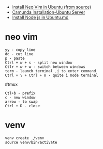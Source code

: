 - [Install Neo Vim in Ubuntu (from source)](https://github.com/vivekg13186/code_cheatsheet/blob/main/Install%20Neo%20Vim%20in%20Ubuntu%20(from%20source).md)
- [Camunda Installation-Ubuntu Server](https://github.com/vivekg13186/code_cheatsheet/blob/main/Camunda%20Installation%20-%20Ubuntu%20Server.md)
- [Install Node js in Ubuntu.md](https://github.com/vivekg13186/code_cheatsheet/blob/main/Install%20Node%20js%20in%20Ubuntu.md)
# neo vim
 ```
 yy - copy line
 dd - cut line
 p - paste
 Ctrl + w + s - split new window
 Ctlr + w + w - switch between windows
 term - launch terminal ,i to enter command
 Ctrl + \ + Ctrl + n - quite i mode terminal 
```
#tmux
```
Ctl+b - prefix
c - new window
arrow - to swap
Ctrl + D - close

```
# venv
```
venv create ./venv
source venv/bin/activate
```
